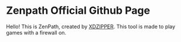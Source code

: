 # Zenpath Official Github Page
Hello! This is ZenPath, created by [XDZIPPER](https://github.com/xdziplining). This tool is made to play games with a firewall on.
